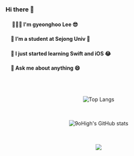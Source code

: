 <div>
<h3> Hi there 👋 </h3> 
<h4>  　 🙇🏻‍♂ ️I'm gyeonghoo Lee 😎 </h4> 
<h4>   　🔭 I’m a student at Sejong Univ 🏫</h4> 
<h4>   　🌱 I just started learning Swift and iOS 😂</h4>
<h4>   　💬 Ask me about anything 😄 </h4>
  <br></br>
</div>
<div align="center">
  
![Top Langs](https://github-readme-stats.vercel.app/api/top-langs/?username=9oHigh&layout=compact)  
  
<br></br>
![9oHigh's GitHub stats](https://github-readme-stats.vercel.app/api?username=9oHigh&show_icons=true)

<br></br>
![](https://github-profile-summary-cards.vercel.app/api/cards/profile-details?username=9oHigh&theme=vue)

</div>
